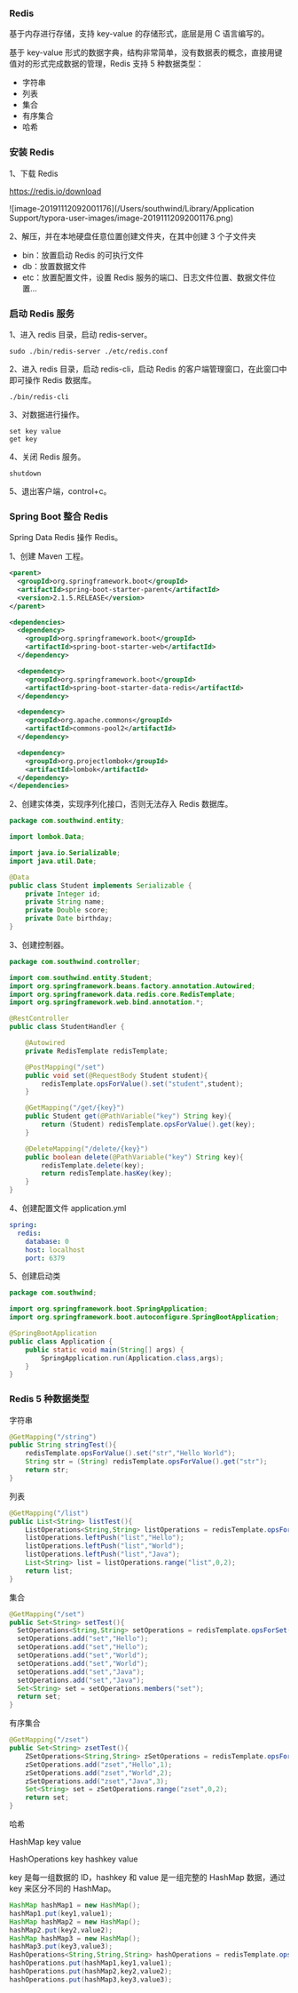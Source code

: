 ### Redis

基于内存进行存储，支持 key-value 的存储形式，底层是用 C 语言编写的。

基于 key-value 形式的数据字典，结构非常简单，没有数据表的概念，直接用键值对的形式完成数据的管理，Redis 支持 5 种数据类型：

- 字符串
- 列表
- 集合
- 有序集合
- 哈希

### 安装 Redis

1、下载 Redis

https://redis.io/download

![image-20191112092001176](/Users/southwind/Library/Application Support/typora-user-images/image-20191112092001176.png)

2、解压，并在本地硬盘任意位置创建文件夹，在其中创建 3 个子文件夹

- bin：放置启动 Redis 的可执行文件
- db：放置数据文件
- etc：放置配置文件，设置 Redis 服务的端口、日志文件位置、数据文件位置...



### 启动 Redis 服务

1、进入 redis 目录，启动 redis-server。

```
sudo ./bin/redis-server ./etc/redis.conf
```

2、进入 redis 目录，启动 redis-cli，启动 Redis 的客户端管理窗口，在此窗口中即可操作 Redis 数据库。

```
./bin/redis-cli
```

3、对数据进行操作。

```
set key value
get key
```

4、关闭 Redis 服务。

```
shutdown
```

5、退出客户端，control+c。



### Spring Boot 整合 Redis

Spring Data Redis 操作 Redis。

1、创建 Maven 工程。

```xml
<parent>
  <groupId>org.springframework.boot</groupId>
  <artifactId>spring-boot-starter-parent</artifactId>
  <version>2.1.5.RELEASE</version>
</parent>

<dependencies>
  <dependency>
    <groupId>org.springframework.boot</groupId>
    <artifactId>spring-boot-starter-web</artifactId>
  </dependency>

  <dependency>
    <groupId>org.springframework.boot</groupId>
    <artifactId>spring-boot-starter-data-redis</artifactId>
  </dependency>

  <dependency>
    <groupId>org.apache.commons</groupId>
    <artifactId>commons-pool2</artifactId>
  </dependency>

  <dependency>
    <groupId>org.projectlombok</groupId>
    <artifactId>lombok</artifactId>
  </dependency>
</dependencies>
```

2、创建实体类，实现序列化接口，否则无法存入 Redis 数据库。

```java
package com.southwind.entity;

import lombok.Data;

import java.io.Serializable;
import java.util.Date;

@Data
public class Student implements Serializable {
    private Integer id;
    private String name;
    private Double score;
    private Date birthday;
}
```

3、创建控制器。

```java
package com.southwind.controller;

import com.southwind.entity.Student;
import org.springframework.beans.factory.annotation.Autowired;
import org.springframework.data.redis.core.RedisTemplate;
import org.springframework.web.bind.annotation.*;

@RestController
public class StudentHandler {

    @Autowired
    private RedisTemplate redisTemplate;

    @PostMapping("/set")
    public void set(@RequestBody Student student){
        redisTemplate.opsForValue().set("student",student);
    }

    @GetMapping("/get/{key}")
    public Student get(@PathVariable("key") String key){
        return (Student) redisTemplate.opsForValue().get(key);
    }

    @DeleteMapping("/delete/{key}")
    public boolean delete(@PathVariable("key") String key){
        redisTemplate.delete(key);
        return redisTemplate.hasKey(key);
    }
}
```

4、创建配置文件 application.yml

```yaml
spring:
  redis:
    database: 0
    host: localhost
    port: 6379
```

5、创建启动类

```java
package com.southwind;

import org.springframework.boot.SpringApplication;
import org.springframework.boot.autoconfigure.SpringBootApplication;

@SpringBootApplication
public class Application {
    public static void main(String[] args) {
        SpringApplication.run(Application.class,args);
    }
}
```



### Redis 5 种数据类型

字符串

```java
@GetMapping("/string")
public String stringTest(){
    redisTemplate.opsForValue().set("str","Hello World");
    String str = (String) redisTemplate.opsForValue().get("str");
    return str;
}
```

列表

```java
@GetMapping("/list")
public List<String> listTest(){
    ListOperations<String,String> listOperations = redisTemplate.opsForList();
    listOperations.leftPush("list","Hello");
    listOperations.leftPush("list","World");
    listOperations.leftPush("list","Java");
    List<String> list = listOperations.range("list",0,2);
    return list;
}
```

集合

```java
@GetMapping("/set")
public Set<String> setTest(){
  SetOperations<String,String> setOperations = redisTemplate.opsForSet();
  setOperations.add("set","Hello");
  setOperations.add("set","Hello");
  setOperations.add("set","World");
  setOperations.add("set","World");
  setOperations.add("set","Java");
  setOperations.add("set","Java");
  Set<String> set = setOperations.members("set");
  return set;
}
```

有序集合

```java
@GetMapping("/zset")
public Set<String> zsetTest(){
    ZSetOperations<String,String> zSetOperations = redisTemplate.opsForZSet();
    zSetOperations.add("zset","Hello",1);
    zSetOperations.add("zset","World",2);
    zSetOperations.add("zset","Java",3);
    Set<String> set = zSetOperations.range("zset",0,2);
    return set;
}
```

哈希

HashMap key value

HashOperations key hashkey value

key 是每一组数据的 ID，hashkey 和 value 是一组完整的 HashMap 数据，通过 key 来区分不同的 HashMap。

```java
HashMap hashMap1 = new HashMap();
hashMap1.put(key1,value1);
HashMap hashMap2 = new HashMap();
hashMap2.put(key2,value2);
HashMap hashMap3 = new HashMap();
hashMap3.put(key3,value3);
HashOperations<String,String,String> hashOperations = redisTemplate.opsForHash();
hashOperations.put(hashMap1,key1,value1);
hashOperations.put(hashMap2,key2,value2);
hashOperations.put(hashMap3,key3,value3);
```


